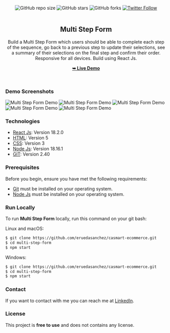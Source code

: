<div align="center">
  
  ![GitHub repo size](https://img.shields.io/github/repo-size/eruedasanchez/multi-step-form)
  ![GitHub stars](https://img.shields.io/github/stars/eruedasanchez/multi-step-form?style=social)
  ![GitHub forks](https://img.shields.io/github/forks/eruedasanchez/multi-step-form?style=social)
  [![Twitter Follow](https://img.shields.io/twitter/follow/RSanchez_Eze?style=social)](https://twitter.com/intent/follow?screen_name=RSanchez_Eze)
  <br />
  <br />

  <h2 align="center">Multi Step Form</h2>

  Build a Multi Step Form which users should be able to complete each step of the sequence,
  go back to a previous step to update their selections, see a summary of their selections on the final step and confirm their order.<br/>Responsive for all devices. Build using React Js.

  <a href="https://multi-steps-form-six-gamma.vercel.app/multi-step-form/1" target="_blank"><strong>➥ Live Demo</strong></a>

</div>

<br />

### Demo Screenshots

![Multi Step Form Demo](https://i.postimg.cc/kgZr1Ppx/active-states-step-1.jpg "Multi Step Form Demo")
![Multi Step Form Demo](https://i.postimg.cc/XvyRt1Rt/active-states-step-2.jpg "Multi Step Form Demo")
![Multi Step Form Demo](https://i.postimg.cc/4dkDGbZy/active-states-step-3.jpg "Multi Step Form Demo")
![Multi Step Form Demo](https://i.postimg.cc/9MdvQRFp/active-states-step-4.jpg "Multi Step Form Demo")
![Multi Step Form Demo](https://i.postimg.cc/c1cpqnz1/desktop-design-step-5.jpg "Multi Step Form Demo")

### Technologies

* [React Js](): Version 18.2.0
* [HTML](): Version 5 
* [CSS](): Version 3
* [Node Js](): Version 18.16.1
* [GIT](): Version 2.40

### Prerequisites

Before you begin, ensure you have met the following requirements:

* [Git](https://git-scm.com/downloads "Download Git") must be installed on your operating system.
* [Node Js](https://nodejs.org/es/download "Download Node Js") must be installed on your operating system.

### Run Locally

To run **Multi Step Form** locally, run this command on your git bash:

Linux and macOS:

```bash
$ git clone https://github.com/eruedasanchez/casmart-ecommerce.git
$ cd multi-step-form
$ npm start
```

Windows:

```bash
$ git clone https://github.com/eruedasanchez/casmart-ecommerce.git
$ cd multi-step-form
$ npm start
```

### Contact

If you want to contact with me you can reach me at [LinkedIn](https://www.linkedin.com/in/e-ruedasanchez/).

### License

This project is **free to use** and does not contains any license.
